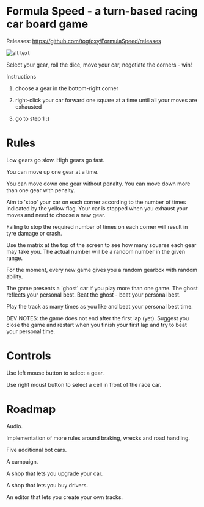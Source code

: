 # Formula Speed - a turn-based racing car board game

Releases: https://github.com/togfoxy/FormulaSpeed/releases

![alt text](https://i.postimg.cc/zBHqFnZ3/image.png)

Select your gear, roll the dice, move your car, negotiate the corners - win!

Instructions

1) choose a gear in the bottom-right corner

2) right-click your car forward one square at a time until all your moves are exhausted

3) go to step 1   :)

Rules
=====

Low gears go slow. High gears go fast.

You can move up one gear at a time.

You can move down one gear without penalty. You can move down more than one gear with penalty.

Aim to 'stop' your car on each corner according to the number of times indicated by the yellow flag. Your car is stopped when you exhaust your moves and need to choose a new gear.

Failing to stop the required number of times on each corner will result in tyre damage or crash.

Use the matrix at the top of the screen to see how many squares each gear may take you. The actual number will be a random number in the given range.

For the moment, every new game gives you a random gearbox with random ability.

The game presents a 'ghost' car if you play more than one game. The ghost reflects your personal best. Beat the ghost - beat your personal best.

Play the track as many times as you like and beat your personal best time.

DEV NOTES: the game does not end after the first lap (yet). Suggest you close the game and restart when you finish your first lap and try to beat your personal time.

Controls
========

Use left mouse button to select a gear.

Use right moust button to select a cell in front of the race car.

Roadmap
=======

Audio.

Implementation of more rules around braking, wrecks and road handling.

Five additional bot cars.

A campaign.

A shop that lets you upgrade your car.

A shop that lets you buy drivers.

An editor that lets you create your own tracks.




